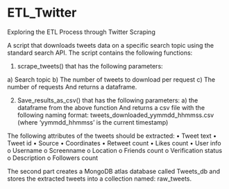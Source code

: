 # ETL_Twitter
Exploring the ETL Process through Twitter Scraping


A script that downloads tweets data on a specific search topic using the standard search API. The script contains the following functions: 

1)	scrape_tweets() that has the following parameters:

a)	Search topic
b)	The number of tweets to download per request
c)	The number of requests
And returns a dataframe.


2)	Save_results_as_csv() that has the following parameters:
a)	the dataframe from the above function
And returns a csv file with the following naming format:
tweets_downloaded_yymmdd_hhmmss.csv (where ‘yymmdd_hhmmss’ is the current 	timestamp)  

The following attributes of the tweets should be extracted:
•	Tweet text
•	Tweet id
•	Source
•	Coordinates
•	Retweet count
•	Likes count
•	User info
o	Username
o	Screenname
o	Location
o	Friends count
o	Verification status
o	Description
o	Followers count


The second part creates a MongoDB atlas database called Tweets_db and stores the extracted tweets into a 	collection named: raw_tweets.
